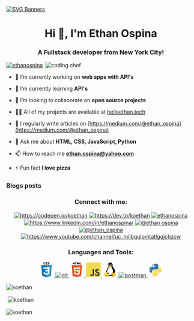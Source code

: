 [![SVG Banners](https://svg-banners.vercel.app/api?type=rainbow&text1=Welcome%20%20🐦&width=1000&height=300)](https://github.com/Akshay090/svg-banners)
<h1 align="center">Hi 👋, I'm Ethan Ospina</h1>
<h3 align="center">A Fullstack developer from New York City!</h3>
<img align="right" alt="coding chef" width="400" src="https://media3.giphy.com/media/yZJe5xhaKwXQ3ZJflj/200w.webp?cid=ecf05e47gh7yzav5ozmueqriyeyhxlscr8712ghr2svu2hno&rid=200w.webp&ct=g"


<p align="left"> <a href="https://twitter.com/ethanospina" target="blank"><img src="https://img.shields.io/twitter/follow/ethanospina?logo=twitter&style=for-the-badge" alt="ethanospina" /></a> </p>

- 🔭 I’m currently working on **web apps with API's**

- 🌱 I’m currently learning **API's**

- 👯 I’m looking to collaborate on **open source projects**

- 👨‍💻 All of my projects are available at [helloethan.tech](https://www.helloethan.tech/)

- 📝 I regularly write articles on [https://medium.com/@ethan_ospina](https://medium.com/@ethan_ospina)

- 💬 Ask me about **HTML, CSS, JavaScript, Python**

- 📫 How to reach me **ethan.ospina@yahoo.com**

- ⚡ Fun fact **I love pizza**

### Blogs posts
<!-- BLOG-POST-LIST:START -->
<!-- BLOG-POST-LIST:END -->

<h3 align="center">Connect with me:</h3>
<p align="center">
<a href="https://codepen.io/koethan" target="blank"><img align="center" src="https://raw.githubusercontent.com/rahuldkjain/github-profile-readme-generator/master/src/images/icons/Social/codepen.svg" alt="https://codepen.io/koethan" height="30" width="40" /></a>
<a href="https://dev.to/koethan" target="blank"><img align="center" src="https://raw.githubusercontent.com/rahuldkjain/github-profile-readme-generator/master/src/images/icons/Social/devto.svg" alt="https://dev.to/koethan" height="30" width="40" /></a>
<a href="https://twitter.com/ethanospina" target="blank"><img align="center" src="https://raw.githubusercontent.com/rahuldkjain/github-profile-readme-generator/master/src/images/icons/Social/twitter.svg" alt="ethanospina" height="30" width="40" /></a>
<a href="https://www.linkedin.com/in/ethanospina/" target="blank"><img align="center" src="https://raw.githubusercontent.com/rahuldkjain/github-profile-readme-generator/master/src/images/icons/Social/linked-in-alt.svg" alt="https://www.linkedin.com/in/ethanospina/" height="30" width="40" /></a>
<a href="https://fb.com/@ethan ospina" target="blank"><img align="center" src="https://raw.githubusercontent.com/rahuldkjain/github-profile-readme-generator/master/src/images/icons/Social/facebook.svg" alt="@ethan ospina" height="30" width="40" /></a>
<a href="https://medium.com/@ethan_ospina" target="blank"><img align="center" src="https://raw.githubusercontent.com/rahuldkjain/github-profile-readme-generator/master/src/images/icons/Social/medium.svg" alt="@ethan_ospina" height="30" width="40" /></a>
<a href="https://www.youtube.com/channel/uc_milbqulpmtatlgqjchzcw" target="blank"><img align="center" src="https://raw.githubusercontent.com/rahuldkjain/github-profile-readme-generator/master/src/images/icons/Social/youtube.svg" alt="https://www.youtube.com/channel/uc_milbqulpmtatlgqjchzcw" height="30" width="40" /></a>
</p>

<h3 align="center">Languages and Tools:</h3>
<p align="center"> <a href="https://www.w3schools.com/css/" target="_blank" rel="noreferrer"> <img src="https://raw.githubusercontent.com/devicons/devicon/master/icons/css3/css3-original-wordmark.svg" alt="css3" width="40" height="40"/> </a> <a href="https://git-scm.com/" target="_blank" rel="noreferrer"> <img src="https://www.vectorlogo.zone/logos/git-scm/git-scm-icon.svg" alt="git" width="40" height="40"/> </a> <a href="https://www.w3.org/html/" target="_blank" rel="noreferrer"> <img src="https://raw.githubusercontent.com/devicons/devicon/master/icons/html5/html5-original-wordmark.svg" alt="html5" width="40" height="40"/> </a> <a href="https://developer.mozilla.org/en-US/docs/Web/JavaScript" target="_blank" rel="noreferrer"> <img src="https://raw.githubusercontent.com/devicons/devicon/master/icons/javascript/javascript-original.svg" alt="javascript" width="40" height="40"/> </a> <a href="https://www.linux.org/" target="_blank" rel="noreferrer"> <img src="https://raw.githubusercontent.com/devicons/devicon/master/icons/linux/linux-original.svg" alt="linux" width="40" height="40"/> </a> <a href="https://postman.com" target="_blank" rel="noreferrer"> <img src="https://www.vectorlogo.zone/logos/getpostman/getpostman-icon.svg" alt="postman" width="40" height="40"/> </a> <a href="https://www.python.org" target="_blank" rel="noreferrer"> <img src="https://raw.githubusercontent.com/devicons/devicon/master/icons/python/python-original.svg" alt="python" width="40" height="40"/> </a> </p>

<p><img align="center" src="https://github-readme-stats.vercel.app/api/top-langs?username=koethan&show_icons=true&locale=en&layout=compact" alt="koethan" /></p>

<p>&nbsp;<img align="center" src="https://github-readme-stats.vercel.app/api?username=koethan&show_icons=true&locale=en" alt="koethan" /></p>

<p><img align="center" src="https://github-readme-streak-stats.herokuapp.com/?user=koethan&" alt="koethan" /></p>

